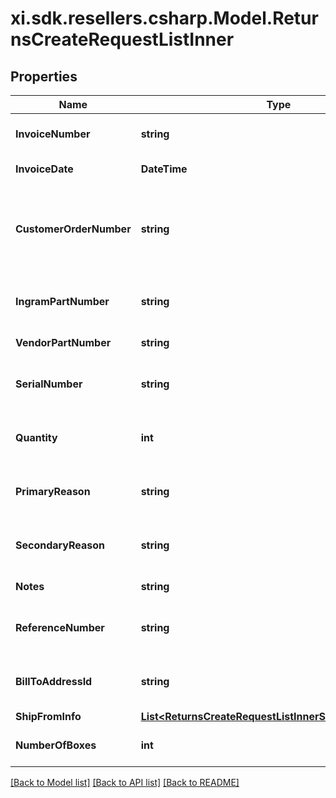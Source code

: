 # xi.sdk.resellers.csharp.Model.ReturnsCreateRequestListInner

## Properties

Name | Type | Description | Notes
------------ | ------------- | ------------- | -------------
**InvoiceNumber** | **string** | The Invoice number of the order. | 
**InvoiceDate** | **DateTime** | Date of an Invoice. | 
**CustomerOrderNumber** | **string** | The reseller&#39;s order number for reference in their system. | [optional] 
**IngramPartNumber** | **string** | Unique line number from Ingram. | [optional] 
**VendorPartNumber** | **string** | Vendor Part Number. | [optional] 
**SerialNumber** | **string** | Serial number of the product. | [optional] 
**Quantity** | **int** | Return quantity of the product. | 
**PrimaryReason** | **string** | Primary reason to return the product. | 
**SecondaryReason** | **string** | Secondary reason to return the product. | 
**Notes** | **string** | Return notes. | [optional] 
**ReferenceNumber** | **string** | Reference number to return the product. | [optional] 
**BillToAddressId** | **string** | Suffix used to identify billing address. | [optional] 
**ShipFromInfo** | [**List&lt;ReturnsCreateRequestListInnerShipFromInfoInner&gt;**](ReturnsCreateRequestListInnerShipFromInfoInner.md) |  | 
**NumberOfBoxes** | **int** | Number of boxes to return. | 

[[Back to Model list]](../README.md#documentation-for-models) [[Back to API list]](../README.md#documentation-for-api-endpoints) [[Back to README]](../README.md)

